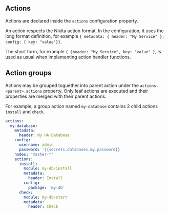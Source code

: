 
## Actions

Actions are declared inside the `actions` configuration property. 

An action respects the Nikita action format. In the configuration, it uses the long format definition, for example `{ metadata: { header: "My Service" }, config: { key: "value"}}`.

The short form, for example `{ $header: "My Service", key: "value" }`, is used as usual when implementing action handler functions.

## Action groups

Actions may be grouped toguether into parent action under the `actions.<parent>.actions` property. Only leaf actions are executed and their properties are merged with their parent actions.

For example, a group action named `my-database` contains 2 child actions `install` and `check`.

```yml
actions:
  my-database:
    metadata:
      header: My HA Database
    config:
      username: admin
      password: '{{secrets.databases.my.password}}'
    nodes: 'master-*'
    actions:
      install:
        module: my-db/install
        metadata:
          header: Install
        config:
          package: 'my-db'
      check:
        module: my-db/start
        metadata:
          header: Check
```
